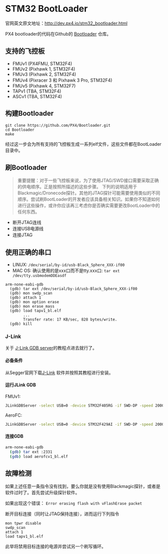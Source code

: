 # STM32 BootLoader

官网英文原文地址：http://dev.px4.io/stm32_bootloader.html

PX4 bootloader的代码在Github的 [Bootloader](https://github.com/px4/bootloader) 仓库。

## 支持的飞控板

* FMUv1 \(PX4FMU, STM32F4\)
* FMUv2 \(Pixhawk 1, STM32F4\)
* FMUv3 \(Pixhawk 2, STM32F4\)
* FMUv4 \(Pixracer 3 和 Pixhawk 3 Pro, STM32F4\)
* FMUv5 \(Pixhawk 4, STM32F7\)
* TAPv1 \(TBA, STM32F4\)
* ASCv1 \(TBA, STM32F4\)

## 构建Bootloader

```
git clone https://github.com/PX4/Bootloader.git
cd Bootloader
make
```

经过这一步会为所有支持的飞控板生成一系列elf文件，这些文件都在BootLoader目录中。

## 刷Bootloader

> 重要提醒：对于一些飞控板来说，为了使用JTAG\/SWD接口需要采取正确的供电顺序。正是按照所描述的这些步骤。 下列的说明适用于Blackmagic\/Dronecode探针。其他的JTAG探针可能需要使用类似的不同顺序。尝试刷BootLoader的开发者应该具备相关知识。如果你不知道如何进行这些操作，或许你应该再三考虑你是否确实需要更改BootLoader中的任何东西。

* 断开JTAG连线
* 连接USB电源线
* 连接JTAG

## 使用正确的串口

* LINUX: `/dev/serial/by-id/usb-Black_Sphere_XXX-if00`
* MAC OS: 确认使用的是xxx口而不是tty.xxx口: `tar ext /dev/tty.usbmodemDDEasdf`

```
arm-none-eabi-gdb
  (gdb) tar ext /dev/serial/by-id/usb-Black_Sphere_XXX-if00
  (gdb) mon swdp_scan
  (gdb) attach 1
  (gdb) mon option erase
  (gdb) mon erase_mass
  (gdb) load tapv1_bl.elf
        ...
        Transfer rate: 17 KB/sec, 828 bytes/write.
  (gdb) kill
```
### J-Link

关于 [J-Link GDB server](https://www.segger.com/jlink-gdb-server.html)的教程点进去就行了。

#### 必备条件

从Segger官网下载[J-Link](https://www.segger.com/downloads/jlink#) 软件并按照其教程进行安装。

#### 运行JLink GDB

FMUv1:
```bash
JLinkGDBServer -select USB=0 -device STM32F405RG -if SWD-DP -speed 20000
```

AeroFC:
```bash
JLinkGDBServer -select USB=0 -device STM32F429AI -if SWD-DP -speed 20000
```

#### 连接GDB

```bash
arm-none-eabi-gdb
  (gdb) tar ext :2331
  (gdb) load aerofcv1_bl.elf
```

## 故障检测

如果上述任意一条指令没有找到，要么你就是没有使用Blackmagic探针，或者是软件过时了。首先尝试升级探针软件。

如果出现这个错误： `Error erasing flash with vFlashErase packet`

断开目标连接（同时让JTAG保持连接），进而运行下列指令

```
mon tpwr disable
swdp_scan
attach 1
load tapv1_bl.elf
```

此举将禁用目标连接的电源并尝试另一个刷写循环。

